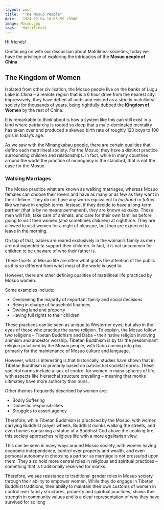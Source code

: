 ```yaml
---
layout: post
title:  "The Mosuo People"
date:   2024-12-04 18:05:55 +0300
image: Mosuo.jpg
tags:   Matrilineal
---
```

Hi friends!

Continuing on with our discussion about Matrilineal societies, today we have the privilege of exploring the intricacies of the **Mosuo people of China**. 

## The Kingdom of Women ##

Isolated from other civilisation, the Mosuo people live on the banks of Lugu Lake in China – a remote region that is a 6 hour drive from the nearest city. Impressively, they have defied all odds and existed as a strictly matrillineal society for thousands of years, being rightfully dubbed the **Kingdom of Women** by the rest of China.

It is remarkable to think about is how a system like this can still exist in a land where patriarchy is rooted so deep that a male-dominated mentality has taken over and produced a skewed birth rate of roughly 120 boys to 100 girls in today’s age.

As we saw with the Minangkabau people, there are certain qualities that define each matrilineal society. For the Mosuo, they have a distinct practice surrounding children and relationships. In fact, while in many countries around the world the practice of monogamy is the standard, that is not the case for the Mosuo.

### Walking Marriages ###

The Mosuo practice what are known as walking marriages, whereas Mosuo females can choose their lovers and have as many or as few as they want in their lifetime. They do not have any words equivalent to *husband* or *father* like we have in english terms. Instead, if they decide to have a long-term partner (that is by no means permanent), they are known as *axias*. These men will fish, take care of animals, and care for their own families before going to visit their women (and sometimes children) at nighttime. They are allowed to visit women for a night of pleasure, but then are expected to leave in the morning. 

On top of that, babies are reared exclusively in the woman’s family as men are not expected to support their children. In fact, it is not uncommon for children to be unaware of who their father is. 

These facets of Mosuo life are often what grabs the attention of the public as it is so different from what most of the world is used to.

However, there are other defining qualities of matrilineal life practiced by Mosuo women. 

Some examples include:

-	Overseeing the majority of important family and social decisions
-	Being in charge of household finances
-	Owning land and property
-	Having full rights to their children

These practices can be seen as unique to Westerner eyes, but also in the eyes of those who practice the same religion.
To explain, the Mosuo follow two religions – Tibetan Buddhism and Daba – their native religion involving animism and ancestor worship.
Tibetan Buddhism is by far the predominant religion practiced by the Mosuo people, with Daba coming into play primarily for the maintenance of Mosuo culture and language. 

However, what is interesting is that historically, studies have shown that in Tibetan Buddhism is primarily based on patriarchal societal norms. These societal norms include a lack of control for women in many spheres of life, with aspects like hierarchal structure prevailing – meaning that monks ultimately have more authority than nuns. 

Other themes frequently described by women are:
-	Bodily Suffering
-	Domestic responsibilities
-	Struggles to assert agency

Therefore, while Tibetan Buddhism is practiced by the Mosuo, with women carrying Buddhist prayer wheels, Buddhist monks walking the streets, and even homes containing a statue of a Buddhist God above the cooking fire, this society approaches religious life with a more egalitarian view. 

This can be seen in many ways around Mosuo society, with women having economic independence, control over property and wealth, and even personal autonomy in choosing a partner as marriage is not pressured upon them. They also hold more central roles in religious and spiritual practices – something that is traditionally reserved for monks.

Therefore, we see resistance to traditional gender roles in Mosuo society through their ability to empower women. While they do engage in Tibetan Buddhist traditions, their ability to maintain their own customs of women in control over family structures, property and spiritual practices, shows their strength in community values and is a clear representation of why they have survived for so long 



